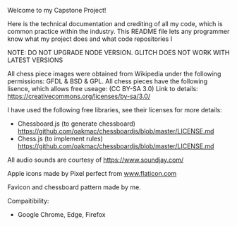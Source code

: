 Welcome to my Capstone Project!

Here is the technical documentation and crediting of all my code, which is
common practice within the industry. This README file lets any programmer know what
my project does and what code repositories I 

NOTE:
DO NOT UPGRADE NODE VERSION. GLITCH DOES NOT WORK WITH LATEST VERSIONS

All chess piece images were obtained from Wikipedia under the following permissions: GFDL & BSD & GPL.
All chess pieces have the following lisence, which allows free useage: (CC BY-SA 3.0)
Link to details: https://creativecommons.org/licenses/by-sa/3.0/

I have used the following free libraries, see their licenses for more details:

- Chessboard.js (to generate chessboard) https://github.com/oakmac/chessboardjs/blob/master/LICENSE.md
- Chess.js (to implement rules) https://github.com/oakmac/chessboardjs/blob/master/LICENSE.md

All audio sounds are courtesy of https://www.soundjay.com/

Apple icons made by Pixel perfect from www.flaticon.com

Favicon and chessboard pattern made by me.

Compaitibility:
- Google Chrome, Edge, Firefox
